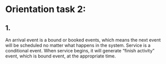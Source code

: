 # Orientation task 2:
## 1.
An arrival event is a bound or booked events, which means the next event will be scheduled no matter what happens in the system. Service is a conditional event. When service begins, it will generate “finish activity” event, which is bound event, at the appropriate time.
